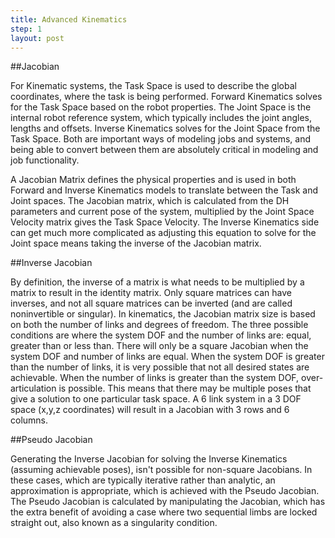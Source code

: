 ```yaml
---
title: Advanced Kinematics
step: 1
layout: post
---
```



##Jacobian

For Kinematic systems, the Task Space is used to describe the global coordinates, where the task is being performed.  Forward Kinematics solves for the Task Space based on the robot properties.  The Joint Space is the internal robot reference system, which typically includes the joint angles, lengths and offsets.  Inverse Kinematics solves for the Joint Space from the Task Space.  Both are important ways of modeling jobs and systems, and being able to convert between them are absolutely critical in modeling and job functionality.

A Jacobian Matrix defines the physical properties and is used in both Forward and Inverse Kinematics models to translate between the Task and Joint spaces.  The Jacobian matrix, which is calculated from the DH parameters and current pose of the system, multiplied by the Joint Space Velocity matrix gives the Task Space Velocity.  The Inverse Kinematics side can get much more complicated as adjusting this equation to solve for the Joint space means taking the inverse of the Jacobian matrix.

##Inverse Jacobian

By definition, the inverse of a matrix is what needs to be multiplied by a matrix to result in the identity matrix.  Only square matrices can have inverses, and not all square matrices can be inverted (and are called noninvertible or singular).  In kinematics, the Jacobian matrix size is based on both the number of links and degrees of freedom.  The three possible conditions are where the system DOF and the number of links are: equal, greater than or less than.  There will only be a square Jacobian when the system DOF and number of links are equal.  When the system DOF is greater than the number of links, it is very possible that not all desired states are achievable.  When the number of links is greater than the system DOF, over-articulation is possible.  This means that there may be multiple poses that give a solution to one particular task space.  A 6 link system in a 3 DOF space (x,y,z coordinates) will result in a Jacobian with 3 rows and 6 columns.

<script src="https://gist.github.com/mdiblasi/9925fd3572b30419c425.js"></script>

##Pseudo Jacobian

Generating the Inverse Jacobian for solving the Inverse Kinematics (assuming achievable poses), isn't possible for non-square Jacobians.  In these cases, which are typically iterative rather than analytic, an approximation is appropriate, which is achieved with the Pseudo Jacobian.  The Pseudo Jacobian is calculated by manipulating the Jacobian, which has the extra benefit of avoiding a case where two sequential limbs are locked straight out, also known as a singularity condition.

<script src="https://gist.github.com/mdiblasi/38c718158daeb0dda564.js"></script>
